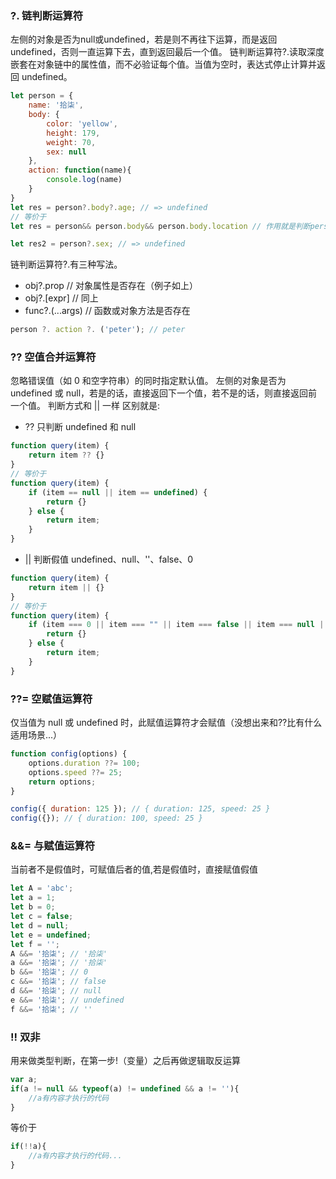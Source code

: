 
### ?. 链判断运算符

左侧的对象是否为null或undefined，若是则不再往下运算，而是返回undefined，否则一直运算下去，直到返回最后一个值。
链判断运算符?.读取深度嵌套在对象链中的属性值，而不必验证每个值。当值为空时，表达式停止计算并返回 undefined。

```javascript
let person = {
    name: '拾柒',
    body: {
        color: 'yellow',
        height: 179,
        weight: 70,
        sex: null
    },
    action: function(name){
        console.log(name)
    }
}
let res = person?.body?.age; // => undefined 
// 等价于
let res = person&& person.body&& person.body.location // 作用就是判断person下的body下的age是否为null或者undefined，当其中一链为null或者undefined时就直接返回undefined

let res2 = person?.sex; // => undefined
```

链判断运算符?.有三种写法。

* obj?.prop // 对象属性是否存在（例子如上）
* obj?.\[expr] // 同上
* func?.(...args) // 函数或对象方法是否存在

```javascript
person ?. action ?. ('peter'); // peter
```

### ?? 空值合并运算符

忽略错误值（如 0 和空字符串）的同时指定默认值。
左侧的对象是否为 undefined 或 null，若是的话，直接返回下一个值，若不是的话，则直接返回前一个值。
判断方式和 || 一样
区别就是:

* ?? 只判断 undefined 和 null

```javascript
function query(item) {
    return item ?? {}
}
// 等价于
function query(item) {
    if (item == null || item == undefined) {
        return {}
    } else {
        return item;
    }
}
```

* || 判断假值 undefined、null、''、false、0

```javascript
function query(item) {
    return item || {}
}
// 等价于
function query(item) {
    if (item === 0 || item === "" || item === false || item === null || item === undefined) {
        return {}
    } else {
        return item;
    }
}
```

### ??= 空赋值运算符

仅当值为 null 或 undefined 时，此赋值运算符才会赋值（没想出来和??比有什么适用场景...）

```javascript
function config(options) {
    options.duration ??= 100;
    options.speed ??= 25;
    return options;
}

config({ duration: 125 }); // { duration: 125, speed: 25 }
config({}); // { duration: 100, speed: 25 }
```

### &&= 与赋值运算符

当前者不是假值时，可赋值后者的值,若是假值时，直接赋值假值

```javascript
let A = 'abc';
let a = 1;
let b = 0;
let c = false;
let d = null;
let e = undefined;
let f = '';
A &&= '拾柒'; // '拾柒'
a &&= '拾柒'; // '拾柒'
b &&= '拾柒'; // 0
c &&= '拾柒'; // false
d &&= '拾柒'; // null
e &&= '拾柒'; // undefined
f &&= '拾柒'; // ''
```

### !! 双非
用来做类型判断，在第一步!（变量）之后再做逻辑取反运算

```javascript
var a;
if(a != null && typeof(a) != undefined && a != ''){
    //a有内容才执行的代码  
}
```

等价于

```javascript
if(!!a){
    //a有内容才执行的代码...  
}
```
